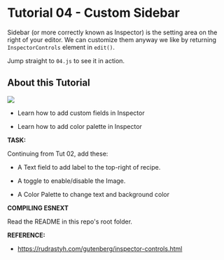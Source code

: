 # Tutorial 04 - Custom Sidebar

Sidebar (or more correctly known as Inspector) is the setting area on the right of your editor. We can customize them anyway we like by returning `InspectorControls` element in `edit()`.

Jump straight to `04.js` to see it in action.

## About this Tutorial

![](https://raw.github.com/hrsetyono/cdn/master/blocks-tutorial/ch04-custom-sidebar.jpg)

- Learn how to add custom fields in Inspector

- Learn how to add color palette in Inspector
  
**TASK:**

Continuing from Tut 02, add these:

- A Text field to add label to the top-right of recipe.

- A toggle to enable/disable the Image.

- A Color Palette to change text and background color

  
**COMPILING ESNEXT**

Read the README in this repo's root folder.
  
**REFERENCE:**

- https://rudrastyh.com/gutenberg/inspector-controls.html